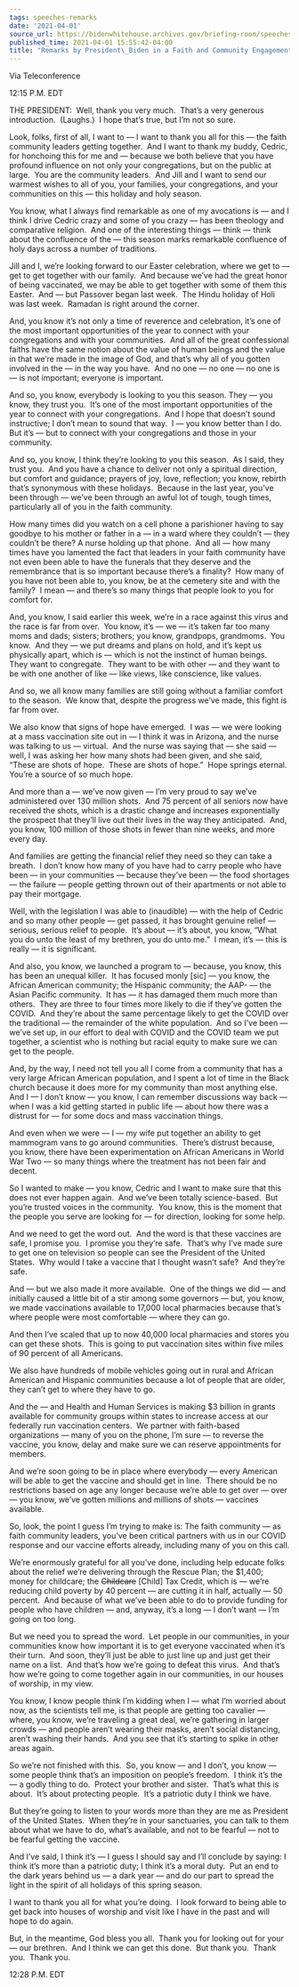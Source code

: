```yaml
---
tags: speeches-remarks
date: '2021-04-01'
source_url: https://bidenwhitehouse.archives.gov/briefing-room/speeches-remarks/2021/04/01/remarks-by-president-biden-in-a-faith-and-community-engagement-call/
published_time: 2021-04-01 15:55:42-04:00
title: "Remarks by President\_Biden in a Faith and Community Engagement\_Call"
---
```

 
Via Teleconference

12:15 P.M. EDT  
  
THE PRESIDENT:  Well, thank you very much.  That’s a very generous
introduction.  (Laughs.)  I hope that’s true, but I’m not so sure.  
  
Look, folks, first of all, I want to — I want to thank you all for this
— the faith community leaders getting together.  And I want to thank my
buddy, Cedric, for honchoing this for me and — because we both believe
that you have profound influence on not only your congregations, but on
the public at large.  You are the community leaders.  And Jill and I
want to send our warmest wishes to all of you, your families, your
congregations, and your communities on this — this holiday and holy
season.  
  
You know, what I always find remarkable as one of my avocations is — and
I think I drive Cedric crazy and some of you crazy — has been theology
and comparative religion.  And one of the interesting things — think —
think about the confluence of the — this season marks remarkable
confluence of holy days across a number of traditions.   
  
Jill and I, we’re looking forward to our Easter celebration, where we
get to — get to get together with our family.  And because we’ve had the
great honor of being vaccinated, we may be able to get together with
some of them this Easter.  And — but Passover began last week.  The
Hindu holiday of Holi was last week.  Ramadan is right around the
corner.   
  
And, you know it’s not only a time of reverence and celebration, it’s
one of the most important opportunities of the year to connect with your
congregations and with your communities.  And all of the great
confessional faiths have the same notion about the value of human beings
and the value in that we’re made in the image of God, and that’s why all
of you gotten involved in the — in the way you have.  And no one — no
one — no one is — is not important; everyone is important.  
  
And so, you know, everybody is looking to you this season. They — you
know, they trust you.  It’s one of the most important opportunities of
the year to connect with your congregations.  And I hope that doesn’t
sound instructive; I don’t mean to sound that way.  I — you know better
than I do. But it’s — but to connect with your congregations and those
in your community.  
  
And so, you know, I think they’re looking to you this season.  As I
said, they trust you.  And you have a chance to deliver not only a
spiritual direction, but comfort and guidance; prayers of joy, love,
reflection; you know, rebirth that’s synonymous with these holidays. 
Because in the last year, you’ve been through — we’ve been through an
awful lot of tough, tough times, particularly all of you in the faith
community.   
  
How many times did you watch on a cell phone a parishioner having to say
goodbye to his mother or father in a — in a ward where they couldn’t —
they couldn’t be there? A nurse holding up that phone.  And all — how
many times have you lamented the fact that leaders in your faith
community have not even been able to have the funerals that they deserve
and the remembrance that is so important because there’s a finality? 
How many of you have not been able to, you know, be at the cemetery site
and with the family?  I mean — and there’s so many things that people
look to you for comfort for.  
  
And, you know, I said earlier this week, we’re in a race against this
virus and the race is far from over.  You know, it’s — we — it’s taken
far too many moms and dads; sisters; brothers; you know, grandpops,
grandmoms.  You know.  And they — we put dreams and plans on hold, and
it’s kept us physically apart, which is — which is not the instinct of
human beings.  They want to congregate.  They want to be with other —
and they want to be with one another of like — like views, like
conscience, like values.   
  
And so, we all know many families are still going without a familiar
comfort to the season.  We know that, despite the progress we’ve made,
this fight is far from over.   
  
We also know that signs of hope have emerged.  I was — we were looking
at a mass vaccination site out in — I think it was in Arizona, and the
nurse was talking to us — virtual.  And the nurse was saying that — she
said — well, I was asking her how many shots had been given, and she
said, “These are shots of hope.  These are shots of hope.”  Hope springs
eternal.  You’re a source of so much hope.  
  
And more than a — we’ve now given — I’m very proud to say we’ve
administered over 130 million shots.  And 75 percent of all seniors now
have received the shots, which is a drastic change and increases
exponentially the prospect that they’ll live out their lives in the way
they anticipated.  And, you know, 100 million of those shots in fewer
than nine weeks, and more every day.   
  
And families are getting the financial relief they need so they can take
a breath.  I don’t know how many of you have had to carry people who
have been — in your communities — because they’ve been — the food
shortages — the failure — people getting thrown out of their apartments
or not able to pay their mortgage.   
  
Well, with the legislation I was able to (inaudible) — with the help of
Cedric and so many other people — get passed, it has brought genuine
relief — serious, serious relief to people.  It’s about — it’s about,
you know, “What you do unto the least of my brethren, you do unto me.” 
I mean, it’s — this is really — it is significant.    
  
And also, you know, we launched a program to — because, you know, this
has been an unequal killer.  It has focused monly \[sic\] — you know,
the African American community; the Hispanic community; the AAP- — the
Asian Pacific community.  It has — it has damaged them much more than
others.  They are three to four times more likely to die if they’ve
gotten the COVID.  And they’re about the same percentage likely to get
the COVID over the traditional — the remainder of the white population. 
And so I’ve been — we’ve set up, in our effort to deal with COVID and
the COVID team we put together, a scientist who is nothing but racial
equity to make sure we can get to the people.  
  
And, by the way, I need not tell you all I come from a community that
has a very large African American population, and I spent a lot of time
in the Black church because it does more for my community than most
anything else.  And I — I don’t know — you know, I can remember
discussions way back — when I was a kid getting started in public life —
about how there was a distrust for — for some docs and mass vaccination
things. 

And even when we were — I — my wife put together an ability to get
mammogram vans to go around communities.  There’s distrust because, you
know, there have been experimentation on African Americans in World War
Two — so many things where the treatment has not been fair and
decent.   
  
So I wanted to make — you know, Cedric and I want to make sure that this
does not ever happen again.  And we’ve been totally science-based.  But
you’re trusted voices in the community.  You know, this is the moment
that the people you serve are looking for — for direction, looking for
some help.  
  
And we need to get the word out.  And the word is that these vaccines
are safe, I promise you.  I promise you they’re safe.  That’s why I’ve
made sure to get one on television so people can see the President of
the United States.  Why would I take a vaccine that I thought wasn’t
safe?  And they’re safe.  
  
And — but we also made it more available.  One of the things we did —
and initially caused a little bit of a stir among some governors — but,
you know, we made vaccinations available to 17,000 local pharmacies
because that’s where people were most comfortable — where they can
go.   
  
And then I’ve scaled that up to now 40,000 local pharmacies and stores
you can get these shots.  This is going to put vaccination sites within
five miles of 90 percent of all Americans.   
  
We also have hundreds of mobile vehicles going out in rural and African
American and Hispanic communities because a lot of people that are
older, they can’t get to where they have to go.   
  
And the — and Health and Human Services is making $3 billion in grants
available for community groups within states to increase access at our
federally run vaccination centers.  We partner with faith-based
organizations — many of you on the phone, I’m sure — to reverse the
vaccine, you know, delay and make sure we can reserve appointments for
members.   
  
And we’re soon going to be in place where everybody — every American
will be able to get the vaccine and should get in line.  There should be
no restrictions based on age any longer because we’re able to get over —
over — you know, we’ve gotten millions and millions of shots — vaccines
available.   
  
So, look, the point I guess I’m trying to make is: The faith community —
as faith community leaders, you’ve been critical partners with us in our
COVID response and our vaccine efforts already, including many of you on
this call.  
  
We’re enormously grateful for all you’ve done, including help educate
folks about the relief we’re delivering through the Rescue Plan; the
$1,400; money for childcare; the <s>Childcare</s> \[Child\] Tax Credit,
which is — we’re reducing child poverty by 40 percent — are cutting it
in half, actually — 50 percent.  And because of what we’ve been able to
do to provide funding for people who have children — and, anyway, it’s a
long — I don’t want — I’m going on too long.   
  
But we need you to spread the word.  Let people in our communities, in
your communities know how important it is to get everyone vaccinated
when it’s their turn.  And soon, they’ll just be able to just line up
and just get their name on a list.  And that’s how we’re going to defeat
this virus.  And that’s how we’re going to come together again in our
communities, in our houses of worship, in my view.   
  
You know, I know people think I’m kidding when I — what I’m worried
about now, as the scientists tell me, is that people are getting too
cavalier — where, you know, we’re traveling a great deal, we’re
gathering in larger crowds — and people aren’t wearing their masks,
aren’t social distancing, aren’t washing their hands.  And you see that
it’s starting to spike in other areas again.   
  
So we’re not finished with this.  So, you know — and I don’t, you know —
some people think that’s an imposition on people’s freedom.  I think
it’s the — a godly thing to do.  Protect your brother and sister. 
That’s what this is about.  It’s about protecting people.  It’s a
patriotic duty I think we have.  
  
But they’re going to listen to your words more than they are me as
President of the United States.  When they’re in your sanctuaries, you
can talk to them about what we have to do, what’s available, and not to
be fearful — not to be fearful getting the vaccine.   
  
And I’ve said, I think it’s — I guess I should say and I’ll conclude by
saying: I think it’s more than a patriotic duty; I think it’s a moral
duty.  Put an end to the dark years behind us — a dark year — and do our
part to spread the light in the spirit of all holidays of this spring
season.   
  
I want to thank you all for what you’re doing.  I look forward to being
able to get back into houses of worship and visit like I have in the
past and will hope to do again.   
  
But, in the meantime, God bless you all.  Thank you for looking out for
your — our brethren.  And I think we can get this done.  But thank you. 
Thank you.  Thank you.  
  
12:28 P.M. EDT
